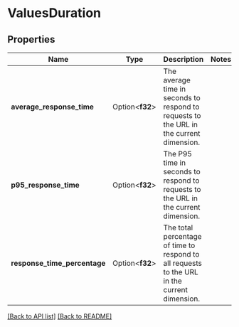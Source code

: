 # ValuesDuration

## Properties

Name | Type | Description | Notes
------------ | ------------- | ------------- | -------------
**average_response_time** | Option<**f32**> | The average time in seconds to respond to requests to the URL in the current dimension. | 
**p95_response_time** | Option<**f32**> | The P95 time in seconds to respond to requests to the URL in the current dimension. | 
**response_time_percentage** | Option<**f32**> | The total percentage of time to respond to all requests to the URL in the current dimension. | 

[[Back to API list]](../README.md#documentation-for-api-endpoints) [[Back to README]](../README.md)


